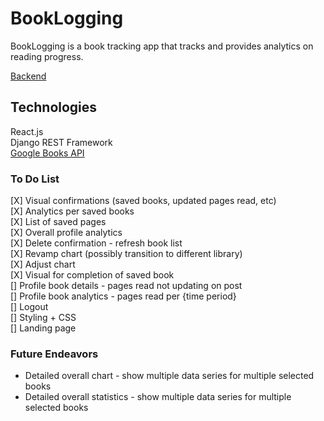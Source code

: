 # BookLogging

BookLogging is a book tracking app that tracks and provides analytics on reading progress.

[Backend](https://github.com/zhaoj1/book_tracker_backend)

## Technologies

React.js    
Django REST Framework    
[Google Books API](https://developers.google.com/books)    

### To Do List

[X] Visual confirmations (saved books, updated pages read, etc)     
[X] Analytics per saved books   
[X] List of saved pages    
[X] Overall profile analytics     
[X] Delete confirmation - refresh book list    
[X] Revamp chart (possibly transition to different library)    
[X] Adjust chart     
[X] Visual for completion of saved book    
[] Profile book details - pages read not updating on post      
[] Profile book analytics - pages read per {time period}     
[] Logout     
[] Styling + CSS    
[] Landing page     

### Future Endeavors

- Detailed overall chart - show multiple data series for multiple selected books     
- Detailed overall statistics - show multiple data series for multiple selected books     